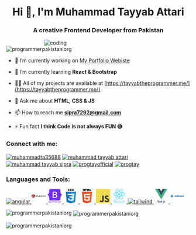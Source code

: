 <h1 align="center">Hi 👋, I'm Muhammad Tayyab Attari</h1>
<h3 align="center">A creative Frontend Developer from Pakistan</h3>

<img src="https://media2.giphy.com/media/v1.Y2lkPTZjMDliOTUyaGNpdnMxeG0wbzVlcnQ0Y3U4NHFvYzNpOGNtcmJmeTRtbTcyY2FsNiZlcD12MV9zdGlja2Vyc19zZWFyY2gmY3Q9cw/Ll22OhMLAlVDb8UQWe/giphy.gif" align="right" alt="coding" width=400>

<p align="left"> <img src="https://komarev.com/ghpvc/?username=programmerpakistaniorg&label=Profile%20views&color=0e75b6&style=flat" alt="programmerpakistaniorg" /> </p>

- 🔭 I’m currently working on [My Portfolio Webiste](https://github.com/programmerpakistaniorg/portfoliowebsite)

- 🌱 I’m currently learning **React & Bootstrap**

- 👨‍💻 All of my projects are available at [https://tayyabtheprogrammer.me/](https://tayyabtheprogrammer.me/)

- 💬 Ask me about **HTML, CSS & JS**

- 📫 How to reach me **sipra7292@gmail.com**

- ⚡ Fun fact **I think Code is not always FUN 😅**

<h3 align="left">Connect with me:</h3>
<p align="left">
<a href="https://twitter.com/muhammadta35688" target="blank"><img align="center" src="https://raw.githubusercontent.com/rahuldkjain/github-profile-readme-generator/master/src/images/icons/Social/twitter.svg" alt="muhammadta35688" height="30" width="40" /></a>
<a href="https://www.linkedin.com/in/mtayyabattari" target="blank"><img align="center" src="https://raw.githubusercontent.com/rahuldkjain/github-profile-readme-generator/master/src/images/icons/Social/linked-in-alt.svg" alt="muhammad tayyab attari" height="30" width="40" /></a>
<a href="https://www.facebook.com/muhammad.tayyab.sipra.2025/" target="blank"><img align="center" src="https://raw.githubusercontent.com/rahuldkjain/github-profile-readme-generator/master/src/images/icons/Social/facebook.svg" alt="muhammad tayyab sipra" height="30" width="40" /></a>
<a href="https://instagram.com/progtayofficial" target="blank"><img align="center" src="https://raw.githubusercontent.com/rahuldkjain/github-profile-readme-generator/master/src/images/icons/Social/instagram.svg" alt="progtayofficial" height="30" width="40" /></a>
<a href="https://youtube.com/@progtay" target="blank"><img align="center" src="https://raw.githubusercontent.com/rahuldkjain/github-profile-readme-generator/master/src/images/icons/Social/youtube.svg" alt="progtay" height="30" width="40" /></a>
</p>

<h3 align="left">Languages and Tools:</h3>
<p align="left"> <a href="https://angular.io" target="_blank" rel="noreferrer"> <img src="https://angular.io/assets/images/logos/angular/angular.svg" alt="angular" width="40" height="40"/> </a> <a href="https://angular.io" target="_blank" rel="noreferrer"> <img src="https://raw.githubusercontent.com/devicons/devicon/master/icons/angularjs/angularjs-original-wordmark.svg" alt="angularjs" width="40" height="40"/> </a> <a href="https://getbootstrap.com" target="_blank" rel="noreferrer"> <img src="https://raw.githubusercontent.com/devicons/devicon/master/icons/bootstrap/bootstrap-plain-wordmark.svg" alt="bootstrap" width="40" height="40"/> </a> <a href="https://www.w3schools.com/css/" target="_blank" rel="noreferrer"> <img src="https://raw.githubusercontent.com/devicons/devicon/master/icons/css3/css3-original-wordmark.svg" alt="css3" width="40" height="40"/> </a> <a href="https://www.w3.org/html/" target="_blank" rel="noreferrer"> <img src="https://raw.githubusercontent.com/devicons/devicon/master/icons/html5/html5-original-wordmark.svg" alt="html5" width="40" height="40"/> </a> <a href="https://developer.mozilla.org/en-US/docs/Web/JavaScript" target="_blank" rel="noreferrer"> <img src="https://raw.githubusercontent.com/devicons/devicon/master/icons/javascript/javascript-original.svg" alt="javascript" width="40" height="40"/> </a> <a href="https://reactjs.org/" target="_blank" rel="noreferrer"> <img src="https://raw.githubusercontent.com/devicons/devicon/master/icons/react/react-original-wordmark.svg" alt="react" width="40" height="40"/> </a> <a href="https://tailwindcss.com/" target="_blank" rel="noreferrer"> <img src="https://www.vectorlogo.zone/logos/tailwindcss/tailwindcss-icon.svg" alt="tailwind" width="40" height="40"/> </a> <a href="https://vuejs.org/" target="_blank" rel="noreferrer"> <img src="https://raw.githubusercontent.com/devicons/devicon/master/icons/vuejs/vuejs-original-wordmark.svg" alt="vuejs" width="40" height="40"/> </a> <a href="https://webpack.js.org" target="_blank" rel="noreferrer"> <img src="https://raw.githubusercontent.com/devicons/devicon/d00d0969292a6569d45b06d3f350f463a0107b0d/icons/webpack/webpack-original-wordmark.svg" alt="webpack" width="40" height="40"/> </a> </p>

<p><img align="left" src="https://github-readme-stats.vercel.app/api/top-langs?username=programmerpakistaniorg&show_icons=true&locale=en&layout=compact" alt="programmerpakistaniorg" /></p>

<p>&nbsp;<img align="center" src="https://github-readme-stats.vercel.app/api?username=programmerpakistaniorg&show_icons=true&locale=en" alt="programmerpakistaniorg" /></p>

<p><img align="center" src="https://github-readme-streak-stats.herokuapp.com/?user=programmerpakistaniorg&" alt="programmerpakistaniorg" /></p>

